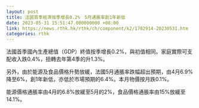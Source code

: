 ```yaml
---
layout: post
title: 法國首季經濟按季增長0.2%　5月通脹率創1年新低
date: 2023-05-31 15:51:47.000000000 +08:00
link: https://news.rthk.hk/rthk/ch/component/k2/1702914-20230531.htm
categories: rthk
---
```


法國首季國內生產總值（GDP）終值按季增長0.2%，與初值相同。家庭實際可支配收入跌0.4%，扭轉去年第4季的升1.3%。

另外，由於能源及食品價格升勢放緩，法國5月通脹率跌幅超出預期，由4月6.9%降至6%，創1年新低，亦低於市場預期的6.4%。本月物價按月跌0.1%。

能源價格通脹率由4月的6.8%放緩至5月的2%，食品價格通脹率由15%放緩至14.1%。
